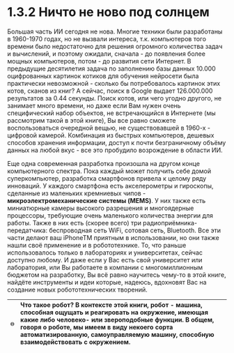 # 1.3.2 Ничто не ново под солнцем

Большая часть ИИ сегодня не нова. Многие техники были разработаны в 1960-1970 годах, но не вызвали интереса, т.к. компьютеров того времени было недостаточно для решения огромного количества задач и вычислений, и поэтому ожидали, сначала - до появления более мощных компьютеров, потом - до развития сети Интернет. В предыдущие десятилетия задача по заполнению базы данных 10.000 оцифрованных картинок котиков для обучения нейросети была практически невозможной - сколько бы потребовалось картинок этих котов, сканов из книг? А сейчас, поиск в Google выдает 126.000.000 результатов за 0.44 секунды. Поиск котов, или чего угодно другого, не занимает много времени, но даже если Вам нужен очень специфический набор объектов, не встречающийся в Интернете \(мы рассмотрим такой в этой книге\), Вы все равно сможете воспользоваться очередной вещью, не существовавшей в 1960-х - цифровой камерой. Комбинация из быстрых компьютеров, дешевых способов хранения информации, доступ к почти безграничному объёму данных на любой вкус - все это пробудило возрождение в области ИИ.

Еще одна современная разработка произошла на другом конце компьютерного спектра. Пока каждый может получить себе домой суперкомпьютер, разработка смартфонов привела к целому ряду инноваций. У каждого смартфона есть акселерометры и гироскопы, сделанные из маленьких кремниевых чипов - **микроэлектромеханические системы \(MEMS\)**. У них также есть миниатюрные камеры высокого разрешения и многоядерные процессоры, требующие очень маленького количества энергии для работы. Также в них есть \(скорее всего\) три радиоприёмника-передатчика: беспроводная сеть WiFi, сотовая сеть, Bluetooth. Все эти части делают ваш iPhoneTM приятным в использовании, но они также нашли своё применение и в робототехнике. То, что раньше использовалось только в лабораториях и университетах, сейчас доступно любому. И даже если у Вас есть свой университет или лаборатория, или Вы работаете в компании с многомиллионным бюджетом на разработку, Вы всё равно научитесь чему-то в этой книге, найдёте инструменты и идеи которые, надеюсь, вдохновят Вас на создание новых робототехнических творений.

| ![](../.gitbook/assets/info.png) | Что такое **робот**? В контексте этой книги, робот - машина, способная ощущать и реагировать на окружение, имеющая какие либо человеко- или звероподобные функции. В общем, говоря о роботе, мы имеем в виду некоего сорта автоматизированную, самоуправляемую машину, способную взаимодействовать с окружением. |
| :--- | :--- |


